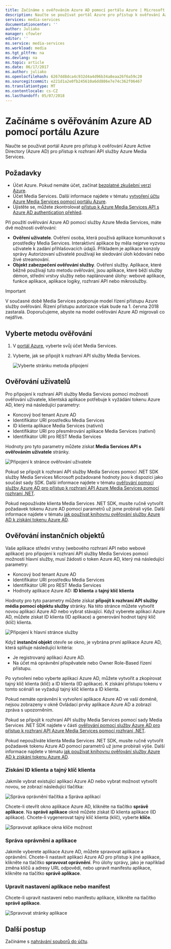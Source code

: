 ```yaml
---
title: Začínáme s ověřováním Azure AD pomocí portálu Azure | Microsoft Docs
description: Naučte se používat portál Azure pro přístup k ověřování Azure Active Directory (Azure AD) využívají rozhraní API služby Azure Media Services.
services: media-services
documentationcenter: ''
author: Juliako
manager: cfowler
editor: ''
ms.service: media-services
ms.workload: media
ms.tgt_pltfrm: na
ms.devlang: na
ms.topic: article
ms.date: 06/17/2017
ms.author: juliako
ms.openlocfilehash: 6267dd8dca4c932d4a4d96b34a8eaa26f6a59c20
ms.sourcegitcommit: e221d1a2e0fb245610a6dd886e7e74c362f06467
ms.translationtype: MT
ms.contentlocale: cs-CZ
ms.lasthandoff: 05/07/2018
---
```

# <a name="get-started-with-azure-ad-authentication-by-using-the-azure-portal"></a>Začínáme s ověřováním Azure AD pomocí portálu Azure

Naučte se používat portál Azure pro přístup k ověřování Azure Active Directory (Azure AD) pro přístup k rozhraní API služby Azure Media Services.

## <a name="prerequisites"></a>Požadavky

- Účet Azure. Pokud nemáte účet, začínat [bezplatné zkušební verzi Azure](https://azure.microsoft.com/pricing/free-trial/). 
- Účet Media Services. Další informace najdete v tématu [vytvoření účtu Azure Media Services pomocí portálu Azure](media-services-portal-create-account.md).
- Ujistěte se, můžete zkontrolovat [přístup k Azure Media Services API s Azure AD authentication přehled](media-services-use-aad-auth-to-access-ams-api.md). 

Při použití ověřování Azure AD pomocí služby Azure Media Services, máte dvě možnosti ověřování:

- **Ověření uživatele**. Ověření osoba, která používá aplikace komunikovat s prostředky Media Services. Interaktivní aplikace by měla nejprve vyzvou uživatele k zadání přihlašovacích údajů. Příkladem je aplikace konzoly správy Autorizovaní uživatelé používají ke sledování úloh kódování nebo živé streamování. 
- **Objekt zabezpečení ověřování služby**. Ověření služby. Aplikace, které běžně používají tuto metodu ověřování, jsou aplikace, které běží služby démon, střední vrstvy služby nebo naplánované úlohy: webové aplikace, funkce aplikace, aplikace logiky, rozhraní API nebo mikroslužby.

> [!IMPORTANT]
> V současné době Media Services podporuje model řízení přístupu Azure služby ověřování. Řízení přístupu autorizace však bude na 1. června 2018 zastaralá. Doporučujeme, abyste na model ověřování Azure AD migrovali co nejdříve.

## <a name="select-the-authentication-method"></a>Vyberte metodu ověřování

1. V [portál Azure](https://portal.azure.com/), vyberte svůj účet Media Services.
2. Vyberte, jak se připojit k rozhraní API služby Media Services.

    ![Vyberte stránku metoda připojení](./media/media-services-portal-get-started-with-aad/media-services-portal-get-started01.png)

## <a name="user-authentication"></a>Ověřování uživatelů

Pro připojení k rozhraní API služby Media Services pomocí možnosti ověřování uživatele, klientská aplikace potřebuje k vyžádání tokenu Azure AD, který má následující parametry:  

* Koncový bod tenant Azure AD
* Identifikátor URI prostředku Media Services
* ID klienta aplikace Media Services (nativní) 
* Identifikátor URI pro přesměrování aplikace Media Services (nativní) 
* Identifikátor URI pro REST Media Services

Hodnoty pro tyto parametry můžete získat **Media Services API s ověřováním uživatele** stránky. 

![Připojení k stránce ověřování uživatele](./media/media-services-portal-get-started-with-aad/media-services-portal-get-started02.png)

Pokud se připojit k rozhraní API služby Media Services pomocí .NET SDK služby Media Services Microsoft požadované hodnoty jsou k dispozici jako součást sady SDK. Další informace najdete v tématu [ověřování pomocí služby Azure AD pro přístup k rozhraní API Azure Media Services pomocí rozhraní .NET](media-services-dotnet-get-started-with-aad.md).

Pokud nepoužíváte klienta Media Services .NET SDK, musíte ručně vytvořit požadavek tokenu Azure AD pomocí parametrů už jsme probírali výše. Další informace najdete v tématu [jak používat knihovnu ověřování služby Azure AD k získání tokenu Azure AD](../../active-directory/develop/active-directory-authentication-libraries.md).

## <a name="service-principal-authentication"></a>Ověřování instančních objektů

Vaše aplikace střední vrstvy (webového rozhraní API nebo webové aplikace) pro připojení k rozhraní API služby Media Services pomocí možnosti hlavní služby, musí žádosti o token Azure AD, který má následující parametry:  

* Koncový bod tenant Azure AD
* Identifikátor URI prostředku Media Services 
* Identifikátor URI pro REST Media Services
* Hodnoty aplikace Azure AD: **ID klienta** a **tajný klíč klienta**

Hodnoty pro tyto parametry můžete získat **připojit k rozhraní API služby média pomocí objektu služby** stránky. Na této stránce můžete vytvořit novou aplikaci Azure AD nebo vybrat stávající. Když vyberete aplikaci Azure AD, můžete získat ID klienta (ID aplikace) a generování hodnot tajný klíč (klíč) klienta. 

![Připojení k hlavní stránce služby](./media/media-services-portal-get-started-with-aad/media-services-portal-get-started04.png)

Když **instanční objekt** otevře se okno, je vybrána první aplikace Azure AD, která splňuje následující kritéria:

- Je registrovaný aplikaci Azure AD.
- Na účet má oprávnění přispěvatele nebo Owner Role-Based řízení přístupu.

Po vytvoření nebo vyberte aplikaci Azure AD, můžete vytvořit a zkopírovat tajný klíč klienta (klíč) a ID klienta (ID aplikace). K získání přístupu tokenu v tomto scénáři se vyžadují tajný klíč klienta a ID klienta.

Pokud nemáte oprávnění k vytvoření aplikace Azure AD ve vaší doméně, nejsou zobrazeny v okně Ovládací prvky aplikace Azure AD a zobrazí zpráva s upozorněním.

Pokud se připojit k rozhraní API služby Media Services pomocí sady Media Services .NET SDK najdete v části [ověřování pomocí služby Azure AD pro přístup k rozhraní API Azure Media Services pomocí rozhraní .NET](media-services-dotnet-get-started-with-aad.md).

Pokud nepoužíváte klienta Media Services .NET SDK, musíte ručně vytvořit požadavek tokenu Azure AD pomocí parametrů už jsme probírali výše. Další informace najdete v tématu [jak používat knihovnu ověřování služby Azure AD k získání tokenu Azure AD](../../active-directory/develop/active-directory-authentication-libraries.md).

### <a name="get-the-client-id-and-client-secret"></a>Získání ID klienta a tajný klíč klienta

Jakmile vybrat existující aplikaci Azure AD nebo vybrat možnost vytvořit novou, se zobrazí následující tlačítka:

![Správa oprávnění tlačítka a Správa aplikací](./media/media-services-portal-get-started-with-aad/media-services-portal-manage.png)

Chcete-li otevřít okno aplikace Azure AD, klikněte na tlačítko **správě aplikace**. Na **správě aplikace** okně můžete získat ID klienta aplikace (ID aplikace). Chcete-li vygenerovat tajný klíč klienta (klíč), vyberte **klíče**.

![Spravovat aplikace okna klíče možnost](./media/media-services-portal-get-started-with-aad/media-services-portal-get-started06.png) 

### <a name="manage-permissions-and-the-application"></a>Správa oprávnění a aplikace

Jakmile vyberete aplikace Azure AD, můžete spravovat aplikace a oprávnění. Chcete-li nastavit aplikaci Azure AD pro přístup k jiné aplikace, klikněte na tlačítko **spravovat oprávnění**. Pro úlohy správy, jako je například změna klíčů a adresy URL odpovědí, nebo upravit manifestu aplikace, klikněte na tlačítko **správě aplikace**.

### <a name="edit-the-apps-settings-or-manifest"></a>Upravit nastavení aplikace nebo manifest

Chcete-li upravit nastavení nebo manifestu aplikace, klikněte na tlačítko **správě aplikace**.

![Spravovat stránky aplikace](./media/media-services-portal-get-started-with-aad/media-services-portal-get-started05.png)

## <a name="next-steps"></a>Další postup

Začínáme s [nahrávání souborů do účtu](media-services-portal-upload-files.md).
